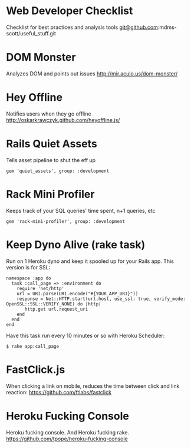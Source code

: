 # Web Developer Checklist
Checklist for best practices and analysis tools
git@github.com:mdms-scott/useful_stuff.git

# DOM Monster
Analyzes DOM and points out issues
http://mir.aculo.us/dom-monster/

# Hey Offline
Notifies users when they go offline
http://oskarkrawczyk.github.com/heyoffline.js/

# Rails Quiet Assets
Tells asset pipeline to shut the eff up

    gem 'quiet_assets', group: :development

# Rack Mini Profiler
Keeps track of your SQL queries' time spent, n+1 queries, etc

    gem 'rack-mini-profiler', group: :development

# Keep Dyno Alive (rake task)
Run on 1 Heroku dyno and keep it spooled up for your Rails app.
This version is for SSL:

    namespace :app do
      task :call_page => :environment do
        require 'net/http'
        url = URI.parse(URI.encode("#{YOUR_APP_URI}"))
        response = Net::HTTP.start(url.host, use_ssl: true, verify_mode: OpenSSL::SSL::VERIFY_NONE) do |http|
           http.get url.request_uri
        end
      end
    end

Have this task run every 10 minutes or so with Heroku Scheduler:

    $ rake app:call_page

# FastClick.js
When clicking a link on mobile, reduces the time between click and link reaction:
https://github.com/ftlabs/fastclick

# Heroku Fucking Console
Heroku fucking console. And Heroku fucking rake.
https://github.com/tpope/heroku-fucking-console